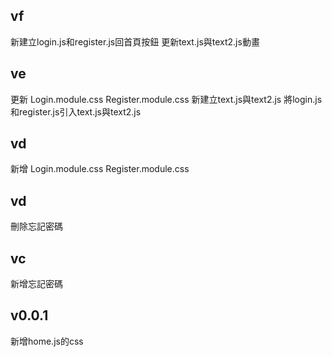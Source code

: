 ## vf
新建立login.js和register.js回首頁按鈕
更新text.js與text2.js動畫
## ve
更新 Login.module.css Register.module.css
新建立text.js與text2.js
將login.js和register.js引入text.js與text2.js

## vd
新增 Login.module.css Register.module.css

## vd
刪除忘記密碼

## vc
新增忘記密碼

## v0.0.1

新增home.js的css
